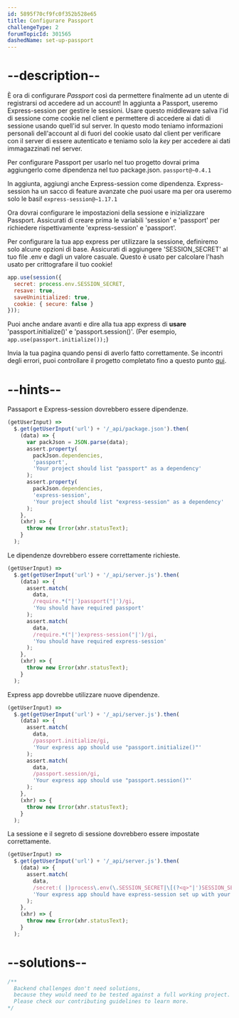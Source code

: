 ```yaml
---
id: 5895f70cf9fc0f352b528e65
title: Configurare Passport
challengeType: 2
forumTopicId: 301565
dashedName: set-up-passport
---
```


# --description--

È ora di configurare *Passport* così da permettere finalmente ad un utente di registrarsi od accedere ad un account! In aggiunta a Passport, useremo Express-session per gestire le sessioni. Usare questo middleware salva l'id di sessione come cookie nel client e permettere di accedere ai dati di sessione usando quell'id sul server. In questo modo teniamo informazioni personali dell'account al di fuori del cookie usato dal client per verificare con il server di essere autenticato e teniamo solo la *key* per accedere ai dati immagazzinati nel server.

Per configurare Passport per usarlo nel tuo progetto dovrai prima aggiungerlo come dipendenza nel tuo package.json. `passport@~0.4.1`

In aggiunta, aggiungi anche Express-session come dipendenza. Express-session ha un sacco di feature avanzate che puoi usare ma per ora useremo solo le basi! `express-session@~1.17.1`

Ora dovrai configurare le impostazioni della sessione e inizializzare Passport. Assicurati di creare prima le variabili 'session' e 'passport' per richiedere rispettivamente 'express-session' e 'passport'.

Per configurare la tua app express per utilizzare la sessione, definiremo solo alcune opzioni di base. Assicurati di aggiungere 'SESSION_SECRET' al tuo file .env e dagli un valore casuale. Questo è usato per calcolare l'hash usato per crittografare il tuo cookie!

```js
app.use(session({
  secret: process.env.SESSION_SECRET,
  resave: true,
  saveUninitialized: true,
  cookie: { secure: false }
}));
```

Puoi anche andare avanti e dire alla tua app express di **usare** 'passport.initialize()' e 'passport.session()'. (Per esempio, `app.use(passport.initialize());`)

Invia la tua pagina quando pensi di averlo fatto correttamente. Se incontri degli errori, puoi controllare il progetto completato fino a questo punto [qui](https://gist.github.com/camperbot/4068a7662a2f9f5d5011074397d6788c).

# --hints--

Passaport e Express-session dovrebbero essere dipendenze.

```js
(getUserInput) =>
  $.get(getUserInput('url') + '/_api/package.json').then(
    (data) => {
      var packJson = JSON.parse(data);
      assert.property(
        packJson.dependencies,
        'passport',
        'Your project should list "passport" as a dependency'
      );
      assert.property(
        packJson.dependencies,
        'express-session',
        'Your project should list "express-session" as a dependency'
      );
    },
    (xhr) => {
      throw new Error(xhr.statusText);
    }
  );
```

Le dipendenze dovrebbero essere correttamente richieste.

```js
(getUserInput) =>
  $.get(getUserInput('url') + '/_api/server.js').then(
    (data) => {
      assert.match(
        data,
        /require.*("|')passport("|')/gi,
        'You should have required passport'
      );
      assert.match(
        data,
        /require.*("|')express-session("|')/gi,
        'You should have required express-session'
      );
    },
    (xhr) => {
      throw new Error(xhr.statusText);
    }
  );
```

Express app dovrebbe utilizzare nuove dipendenze.

```js
(getUserInput) =>
  $.get(getUserInput('url') + '/_api/server.js').then(
    (data) => {
      assert.match(
        data,
        /passport.initialize/gi,
        'Your express app should use "passport.initialize()"'
      );
      assert.match(
        data,
        /passport.session/gi,
        'Your express app should use "passport.session()"'
      );
    },
    (xhr) => {
      throw new Error(xhr.statusText);
    }
  );
```

La sessione e il segreto di sessione dovrebbero essere impostate correttamente.

```js
(getUserInput) =>
  $.get(getUserInput('url') + '/_api/server.js').then(
    (data) => {
      assert.match(
        data,
        /secret:( |)process\.env(\.SESSION_SECRET|\[(?<q>"|')SESSION_SECRET\k<q>\])/g,
        'Your express app should have express-session set up with your secret as process.env.SESSION_SECRET'
      );
    },
    (xhr) => {
      throw new Error(xhr.statusText);
    }
  );
```

# --solutions--

```js
/**
  Backend challenges don't need solutions, 
  because they would need to be tested against a full working project. 
  Please check our contributing guidelines to learn more.
*/
```
